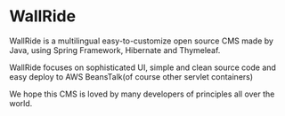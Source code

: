 WallRide
========
WallRide is a multilingual easy-to-customize open source CMS made by Java,
using Spring Framework, Hibernate and Thymeleaf.

WallRide focuses on sophisticated UI, simple and clean source code
and easy deploy to AWS BeansTalk(of course other servlet containers)

We hope this CMS is loved by many developers of principles all over the world.